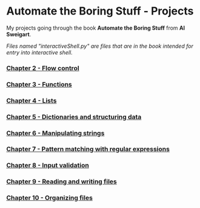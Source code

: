 # Automate the Boring Stuff - Projects

My projects going through the book **Automate the Boring Stuff** from **Al Sweigart**.

_Files named "interactiveShell.py" are files that are in the book intended for entry into interactive shell._

### [Chapter 2 - Flow control](https://github.com/dmernik4/Automate_boring_stuff/tree/main/Chapter%202-3)

### [Chapter 3 - Functions](https://github.com/dmernik4/Automate_boring_stuff/tree/main/Chapter%202-3)

### [Chapter 4 - Lists](https://github.com/dmernik4/Automate_boring_stuff/tree/main/Chapter%204)

### [Chapter 5 - Dictionaries and structuring data](https://github.com/dmernik4/Automate_boring_stuff/tree/main/Chapter-5)

### [Chapter 6 - Manipulating strings](https://github.com/dmernik4/Automate_boring_stuff/tree/main/Chapter-6)

### [Chapter 7 - Pattern matching with regular expressions](https://github.com/dmernik4/Automate_boring_stuff/tree/main/Chapter-7)

### [Chapter 8 - Input validation](https://github.com/dmernik4/Automate_boring_stuff/tree/main/Chapter-8)

### [Chapter 9 - Reading and writing files](https://github.com/dmernik4/Automate_boring_stuff/tree/main/Chapter-9)

### [Chapter 10 - Organizing files](https://github.com/dmernik4/Automate_boring_stuff/tree/main/Chapter-10)
